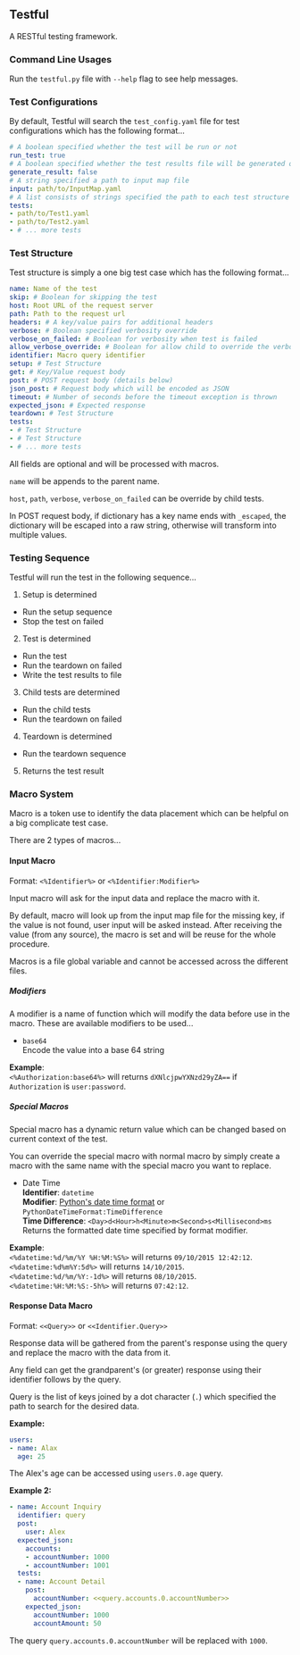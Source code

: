 ## Testful
A RESTful testing framework.

### Command Line Usages
Run the `testful.py` file with `--help` flag to see help messages.

### Test Configurations
By default, Testful will search the `test_config.yaml` file for test configurations which has the following format...

```yaml
# A boolean specified whether the test will be run or not
run_test: true
# A boolean specified whether the test results file will be generated or not
generate_result: false
# A string specified a path to input map file
input: path/to/InputMap.yaml
# A list consists of strings specified the path to each test structure file
tests:
- path/to/Test1.yaml
- path/to/Test2.yaml
- # ... more tests
```

### Test Structure
Test structure is simply a one big test case which has the following format...

```yaml
name: Name of the test
skip: # Boolean for skipping the test
host: Root URL of the request server
path: Path to the request url
headers: # A key/value pairs for additional headers
verbose: # Boolean specified verbosity override
verbose_on_failed: # Boolean for verbosity when test is failed
allow_verbose_override: # Boolean for allow child to override the verbosity
identifier: Macro query identifier
setup: # Test Structure
get: # Key/Value request body
post: # POST request body (details below)
json_post: # Request body which will be encoded as JSON
timeout: # Number of seconds before the timeout exception is thrown
expected_json: # Expected response
teardown: # Test Structure
tests:
- # Test Structure
- # Test Structure
- # ... more tests
```

All fields are optional and will be processed with macros.

`name` will be appends to the parent name.

`host`, `path`, `verbose`, `verbose_on_failed` can be override by child tests.

In POST request body, if dictionary has a key name ends with `_escaped`, the dictionary will be escaped into a raw string, otherwise will transform into multiple values.

### Testing Sequence
Testful will run the test in the following sequence...

1. Setup is determined
  - Run the setup sequence
  - Stop the test on failed
2. Test is determined
  - Run the test
  - Run the teardown on failed
  - Write the test results to file
3. Child tests are determined
  - Run the child tests
  - Run the teardown on failed
4. Teardown is determined
  - Run the teardown sequence
5. Returns the test result

### Macro System
Macro is a token use to identify the data placement which can be helpful on a big complicate test case.

There are 2 types of macros...

#### Input Macro
Format: `<%Identifier%>` or `<%Identifier:Modifier%>`

Input macro will ask for the input data and replace the macro with it.

By default, macro will look up from the input map file for the missing key, if the value is not found, user input will be asked instead. After receiving the value (from any source), the macro is set and will be reuse for the whole procedure.

Macros is a file global variable and cannot be accessed across the different files.

##### Modifiers
A modifier is a name of function which will modify the data before use in the macro. These are available modifiers to be used...

- `base64`  
Encode the value into a base 64 string

**Example**:  
`<%Authorization:base64%>` will returns `dXNlcjpwYXNzd29yZA==` if `Authorization` is `user:password`.

##### Special Macros
Special macro has a dynamic return value which can be changed based on current context of the test.

You can override the special macro with normal macro by simply create a macro with the same name with the special macro you want to replace.

- Date Time  
**Identifier**: `datetime`  
**Modifier**: [Python's date time format](http://strftime.org) or `PythonDateTimeFormat:TimeDifference`  
**Time Difference**: `<Day>d<Hour>h<Minute>m<Second>s<Millisecond>ms`  
Returns the formatted date time specified by format modifier.

**Example**:  
`<%datetime:%d/%m/%Y %H:%M:%S%>` will returns `09/10/2015 12:42:12`.  
`<%datetime:%d%m%Y:5d%>` will returns `14/10/2015`.  
`<%datetime:%d/%m/%Y:-1d%>` will returns `08/10/2015`.  
`<%datetime:%H:%M:%S:-5h%>` will returns `07:42:12`.

#### Response Data Macro
Format: `<<Query>>` or `<<Identifier.Query>>`

Response data will be gathered from the parent's response using the query and replace the macro with the data from it.

Any field can get the grandparent's (or greater) response  using their identifier follows by the query.

Query is the list of keys joined by a dot character (`.`) which specified the path to search for the desired data.

**Example:**

```yaml
users:
- name: Alax
  age: 25
```

The Alex's age can be accessed using `users.0.age` query.

**Example 2:**

```yaml
- name: Account Inquiry
  identifier: query
  post:
    user: Alex
  expected_json:
    accounts:
    - accountNumber: 1000
    - accountNumber: 1001
  tests:
  - name: Account Detail
    post:
      accountNumber: <<query.accounts.0.accountNumber>>
    expected_json:
      accountNumber: 1000
      accountAmount: 50
```

The query `query.accounts.0.accountNumber` will be replaced with `1000`.